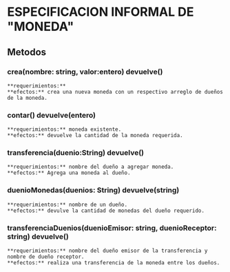 # ESPECIFICACION INFORMAL DE "MONEDA" 

##  Metodos 

### crea(nombre: string, valor:entero) devuelve()
	**requerimientos:** 
	**efectos:** crea una nueva moneda con un respectivo arreglo de dueños de la moneda. 

### contar() devuelve(entero)
	**requerimientos:** moneda existente. 
	**efectos:** devuelve la cantidad de la moneda requerida.

### transferencia(duenio:String) devuelve()
	**requerimientos:** nombre del dueño a agregar moneda. 
	**efectos:** Agrega una moneda al dueño. 

### duenioMonedas(duenios: String) devuelve(string)
	**requerimientos:** nombre de un dueño. 
	**efectos:** devulve la cantidad de monedas del dueño requerido. 

### transferenciaDuenios(duenioEmisor: string, duenioReceptor: string) devuelve()
	**requerimientos:** nombre del dueño emisor de la transferencia y nombre de dueño receptor. 
	**efectos:** realiza una transferencia de la moneda entre los dueños. 


